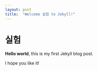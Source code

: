 ```yaml
---
layout: post
title:  "Welcome 실험 to Jekyll!"
---
```


# 실험

**Hello world**, this is my first Jekyll blog post.

I hope you like it!
